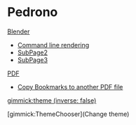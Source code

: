 # Pedrono

[Blender]()

  * [Command line rendering](blender01.md)
  * [SubPage2](subpage/page2.md)
  * [SubPage3](subpage/page3.md)
  
[PDF]()

  * [Copy Bookmarks to another PDF file](PDF01.md)

<!-- set a default theme -->
[gimmick:theme (inverse: false)](bootstrap)

<!-- show a theme chooser in the menu bar -->
[gimmick:ThemeChooser](Change theme)

